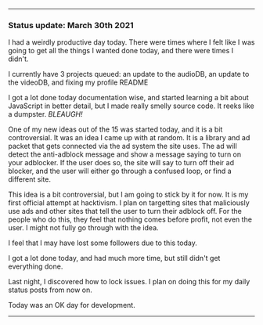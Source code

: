 
***

### Status update: March 30th 2021

I had a weirdly productive day today. There were times where I felt like I was going to get all the things I wanted done today, and there were times I didn't.

I currently have 3 projects queued: an update to the audioDB, an update to the videoDB, and fixing my profile README

I got a lot done today documentation wise, and started learning a bit about JavaScript in better detail, but I made really smelly source code. It reeks like a dumpster. _*BLEAUGH!*_

One of my new ideas out of the 15 was started today, and it is a bit controversial. It was an idea I came up with at random. It is a library and ad packet that gets connected via the ad system the site uses. The ad will detect the anti-adblock message and show a message saying to turn on your adblocker. If the user does so, the site will say to turn off their ad blocker, and the user will either go through a confused loop, or find a different site.

This idea is a bit controversial, but I am going to stick by it for now. It is my first official attempt at hacktivism. I plan on targetting sites that maliciously use ads and other sites that tell the user to turn their adblock off. For the people who do this, they feel that nothing comes before profit, not even the user. I might not fully go through with the idea.

I feel that I may have lost some followers due to this today.

I got a lot done today, and had much more time, but still didn't get everything done.

Last night, I discovered how to lock issues. I plan on doing this for my daily status posts from now on.

Today was an OK day for development.

***

